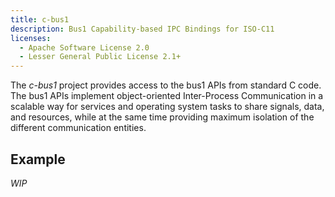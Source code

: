 ```yaml
---
title: c-bus1
description: Bus1 Capability-based IPC Bindings for ISO-C11
licenses:
  - Apache Software License 2.0
  - Lesser General Public License 2.1+
---
```

The *c-bus1* project provides access to the bus1 APIs from standard C code. The
bus1 APIs implement object-oriented Inter-Process Communication in a scalable
way for services and operating system tasks to share signals, data, and
resources, while at the same time providing maximum isolation of the different
communication entities.

## Example

*WIP*

